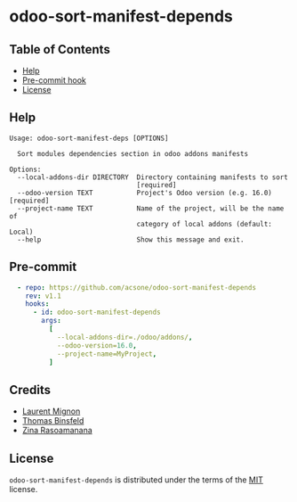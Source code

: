 # odoo-sort-manifest-depends

## Table of Contents

- [Help](#help)
- [Pre-commit hook](#pre-commit)
- [License](#license)

## Help

```
Usage: odoo-sort-manifest-deps [OPTIONS]

  Sort modules dependencies section in odoo addons manifests

Options:
  --local-addons-dir DIRECTORY  Directory containing manifests to sort
                                [required]
  --odoo-version TEXT           Project's Odoo version (e.g. 16.0)  [required]
  --project-name TEXT           Name of the project, will be the name of
                                category of local addons (default: Local)
  --help                        Show this message and exit.
```


## Pre-commit

```yaml
  - repo: https://github.com/acsone/odoo-sort-manifest-depends
    rev: v1.1
    hooks:
      - id: odoo-sort-manifest-depends
        args:
          [
            --local-addons-dir=./odoo/addons/,
            --odoo-version=16.0,
            --project-name=MyProject,
          ]
```

## Credits

 * [Laurent Mignon](https://github.com/lmignon)
 * [Thomas Binsfeld](https://github.com/ThomasBinsfeld)
 * [Zina Rasoamanana](https://github.com/AnizR)

## License

`odoo-sort-manifest-depends` is distributed under the terms of the [MIT](https://spdx.org/licenses/MIT.html) license.
